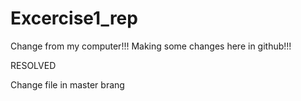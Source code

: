 # Excercise1_rep


Change from my computer!!!
Making some changes here in github!!!

RESOLVED

Change file in master brang





